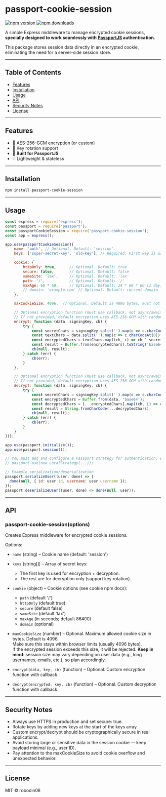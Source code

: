 # passport-cookie-session

[![npm version](https://img.shields.io/npm/v/passport-cookie-session.svg)](https://www.npmjs.com/package/passport-cookie-session)
[![npm downloads](https://img.shields.io/npm/dw/passport-cookie-session.svg)](https://www.npmjs.com/package/passport-cookie-session)

A simple Express middleware to manage encrypted cookie sessions, **specially designed to work seamlessly with [PassportJS](https://www.passportjs.org) authentication**.

This package stores session data directly in an encrypted cookie, eliminating the need for a server-side session store.

---

## Table of Contents

- [Features](#features)
- [Installation](#installation)
- [Usage](#usage)
- [API](#api)
- [Security Notes](#security-notes)
- [License](#license)

---

## Features

- 🔐 AES-256-GCM encryption (or custom)
- 🔁 Key rotation support
- 🪪 **Built for PassportJS**
- 💡 Lightweight & stateless

---

## Installation

```bash
npm install passport-cookie-session
```

---

## Usage

```js
const express = require('express');
const passport = require('passport');
const passportCookieSession = require('passport-cookie-session');
const app = express();

app.use(passportCookieSession({
    name: 'auth', // Optional. Default: 'session'
    keys: ['super-secret-key', 'old-key'], // Required. First key is used for encryption. Others are for decryption only.

    cookie: {
        httpOnly: true,      // Optional. Default: true
        secure: false,       // Optional. Default: false
        sameSite: 'lax',     // Optional. Default: 'lax'
        path: '/',           // Optional. Default: '/'
        maxAge: 60 * 60,     // Optional. Default: 24 * 60 * 60 (1 day)
        // domain: 'example.com' // Optional. Default: current domain
    },

    maxCookieSize: 4096,  // Optional. Default is 4096 bytes, must not exceed browser limits

    // Optional encryption function (must use callback, not async/await, NOT secure!)  
    // If not provided, default encryption uses AES-256-GCM with random IV and SHA-256 hashed key
    encrypt: function (data, signingKey, cb) {
        try {
            const secretChars = signingKey.split('').map(c => c.charCodeAt(0));
            const textChars = data.split('').map(c => c.charCodeAt(0));
            const encryptedChars = textChars.map((ch, i) => ch ^ secretChars[i % secretChars.length]);
            const result = Buffer.from(encryptedChars).toString('base64');
            cb(null, result);
        } catch (err) {
            cb(err);
        }
    },

    // Optional encryption function (must use callback, not async/await, NOT secure!)  
    // If not provided, default encryption uses AES-256-GCM with random IV and SHA-256 hashed key
    decrypt: function (data, signingKey, cb) {
        try {
            const secretChars = signingKey.split('').map(c => c.charCodeAt(0));
            const encryptedChars = Buffer.from(data, 'base64');
            const decryptedChars = [...encryptedChars].map((ch, i) => ch ^ secretChars[i % secretChars.length]);
            const result = String.fromCharCode(...decryptedChars);
            cb(null, result);
        } catch (err) {
            cb(err);
        }
    }
}));

app.use(passport.initialize());
app.use(passport.session());

// You must add and configure a Passport strategy for authentication, e.g.:
// passport.use(new LocalStrategy(...));

// Example serialization/deserialization
passport.serializeUser((user, done) => {
  done(null, { id: user.id, username: user.username });
});
passport.deserializeUser((user, done) => done(null, user));
```

---

## API

### passport-cookie-session(options)

Creates Express middleware for encrypted cookie sessions.

Options:

- `name` (string) – Cookie name (default: 'session')

- `keys` (string[]) – Array of secret keys:
  - The first key is used for encryption + decryption.
  - The rest are for decryption only (support key rotation).

- `cookie` (object) – Cookie options (see cookie npm docs):
  - `path` (default '/')
  - `httpOnly` (default true)
  - `secure` (default false)
  - `sameSite` (default 'lax')
  - `maxAge` (in seconds; default 86400)
  - `domain` (optional)

- `maxCookieSize` (number) – Optional. Maximum allowed cookie size in bytes. Default is 4096.  
  Make sure this stays within browser limits (usually 4096 bytes).  
  If the encrypted session exceeds this size, it will be rejected.
  **Keep in mind**: session size may vary depending on user data (e.g., long usernames, emails, etc.), so plan accordingly.

- `encrypt(data, key, cb)` (function) – Optional. Custom encryption function with callback.

- `decrypt(encrypted, key, cb)` (function) – Optional. Custom decryption function with callback.

---

## Security Notes

- Always use HTTPS in production and set secure: true.
- Rotate keys by adding new keys at the start of the keys array.
- Custom encrypt/decrypt should be cryptographically secure in real applications.
- Avoid storing large or sensitive data in the session cookie — keep payload minimal (e.g., user ID).
- Pay attention to the maxCookieSize to avoid cookie overflow and unexpected behavior.

---

## License

MIT © robodin08